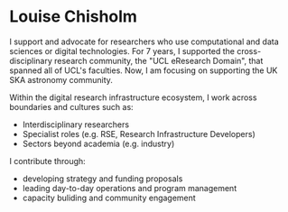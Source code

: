 # Louise Chisholm
I support and advocate for researchers who use  computational and data sciences or digital technologies. For 7 years, I supported the cross-disciplinary research community, the "UCL eResearch Domain", that spanned all of UCL's faculties. Now, I am  focusing on supporting the UK SKA astronomy community. 

Within the digital research infrastructure ecosystem, I work across boundaries and cultures such as:
* Interdisciplinary researchers
* Specialist roles (e.g. RSE, Research Infrastructure Developers)
* Sectors beyond academia  (e.g. industry)

 I contribute through: 
 * developing strategy and funding proposals
 * leading day-to-day operations and program management
 * capacity buliding and community engagement  

 

